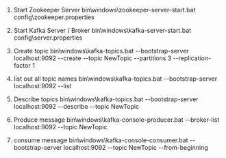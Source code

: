 1. Start Zookeeper Server
   bin\windows\zookeeper-server-start.bat config\zookeeper.properties

2. Start Kafka Server / Broker
   bin\windows\kafka-server-start.bat config\server.properties 

3. Create topic
    bin\windows\kafka-topics.bat --bootstrap-server localhost:9092 --create --topic NewTopic --partitions 3 --replication-factor 1 

4. list out all topic names 
    bin\windows\kafka-topics.bat --bootstrap-server localhost:9092 --list 

5. Describe topics
    bin\windows\kafka-topics.bat --bootstrap-server localhost:9092 --describe --topic NewTopic 

6. Produce message
    bin\windows\kafka-console-producer.bat --broker-list localhost:9092 --topic NewTopic 

7. consume message
    bin\windows\kafka-console-consumer.bat --bootstrap-server localhost:9092 --topic NewTopic --from-beginning